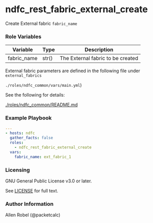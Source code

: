 # ndfc_rest_fabric_external_create

Create External fabric ``fabric_name``

### Role Variables

Variable        | Type  | Description
----------------|-------|----------------------------------------
fabric_name     | str() | The External fabric to be created

External fabric parameters are defined in the following file under ``external_fabrics``

``./roles/ndfc_common/vars/main.yml``)

See the following for details:

[./roles/ndfc_common/README.md](https://github.com/allenrobel/ndfc-roles/tree/master/roles/ndfc_common/README.md)


### Example Playbook

```yaml
---
- hosts: ndfc
  gather_facts: false
  roles:
    - ndfc_rest_fabric_external_create
  vars:
    fabric_name: ext_fabric_1
```

### Licensing

GNU General Public License v3.0 or later.

See [LICENSE](https://www.gnu.org/licenses/gpl-3.0.txt) for full text.

### Author Information

Allen Robel (@packetcalc)

